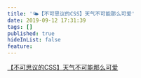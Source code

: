 ```yaml
---
title: '🌤【不可思议的CSS】天气不可能那么可爱'
date: 2019-09-12 17:31:39
tags: []
published: true
hideInList: false
feature: 
---
```

[【不可思议的CSS】天气不可能那么可爱](https://juejin.im/post/5d2f3f3351882556c3186f57)